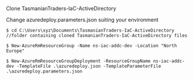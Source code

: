
Clone TasmanianTraders-IaC-ActiveDirectory

Change azuredeploy.parameters.json suiting your environment

    $ cd C:\Users\xyz\Documents\TasmanianTraders-IaC-ActiveDirectory 
    //folder containing cloned TasmanianTraders-IaC-ActiveDirectory files
    
    $ New-AzureRmResourceGroup -Name ns-iac-addc-dev -Location "North Europe"
    
    $ New-AzureRmResourceGroupDeployment -ResourceGroupName ns-iac-addc-dev -TemplateFile .\azuredeploy.json -TemplateParameterFile .\azuredeploy.parameters.json